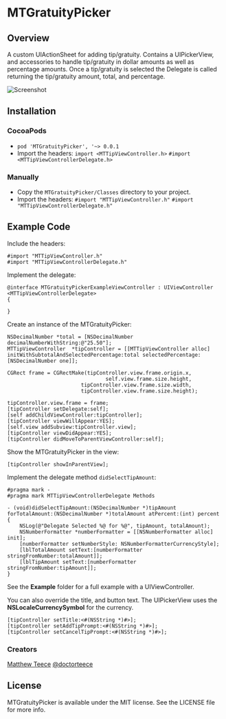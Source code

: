 # MTGratuityPicker

## Overview

A custom UIActionSheet for adding tip/gratuity. Contains a UIPickerView, and accessories to handle tip/gratuity in dollar amounts as well as percentage amounts. Once a tip/gratuity is selected the Delegate is called returning the tip/gratuity amount, total, and percentage.

![Screenshot](https://raw.github.com/mteece/MTGratuityPicker/master/MTGratuityPicker/MTGratuityPicker/Images/mtgratuitypicker-0.png)


## Installation

### CocoaPods
* `pod 'MTGratuityPicker', '~> 0.0.1`
* Import the headers: `import <MTTipViewController.h>` `#import <MTTipViewControllerDelegate.h>`

### Manually

* Copy the `MTGratuityPicker/Classes` directory to your project.
* Import the headers: `#import "MTTipViewController.h"` `#import "MTTipViewControllerDelegate.h"`

## Example Code

Include the headers:

	#import "MTTipViewController.h" 
	#import "MTTipViewControllerDelegate.h"

Implement the delegate:

	@interface MTGratuityPickerExampleViewController : UIViewController <MTTipViewControllerDelegate>
	{

	}

Create an instance of the MTGratuityPicker: 

	NSDecimalNumber *total = [NSDecimalNumber decimalNumberWithString:@"25.50"];
	MTTipViewController  *tipController = [[MTTipViewController alloc] initWithSubtotalAndSelectedPercentage:total selectedPercentage:[NSDecimalNumber one]];
	
	CGRect frame = CGRectMake(tipController.view.frame.origin.x, 
									self.view.frame.size.height, 
							tipController.view.frame.size.width, 
							tipController.view.frame.size.height);
	
	tipController.view.frame = frame;
	[tipController setDelegate:self];
	[self addChildViewController:tipController];
	[tipController viewWillAppear:YES];
	[self.view addSubview:tipController.view];
	[tipController viewDidAppear:YES];
	[tipController didMoveToParentViewController:self];

Show the MTGratuityPicker in the view:

	[tipController showInParentView];

Implement the delegate method `didSelectTipAmount`:

	#pragma mark -
	#pragma mark MTTipViewControllerDelegate Methods

	- (void)didSelectTipAmount:(NSDecimalNumber *)tipAmount forTotalAmount:(NSDecimalNumber *)totalAmount atPercent:(int) percent
	{
		NSLog(@"Delegate Selected %@ for %@", tipAmount, totalAmount);
		NSNumberFormatter *numberFormatter = [[NSNumberFormatter alloc] init];
		[numberFormatter setNumberStyle: NSNumberFormatterCurrencyStyle];
		[lblTotalAmount setText:[numberFormatter stringFromNumber:totalAmount]];
		[lblTipAmount setText:[numberFormatter stringFromNumber:tipAmount]];
	}

See the **Example** folder for a full example with a UIViewController.

You can also override the title, and button text. The UIPickerView uses the **NSLocaleCurrencySymbol** for the currency.

	[tipController setTitle:<#(NSString *)#>];
	[tipController setAddTipPrompt:<#(NSString *)#>];
    [tipController setCancelTipPrompt:<#(NSString *)#>];

### Creators

[Matthew Teece](http://github.com/doctorteece)
[@doctorteece](https://twitter.com/doctorteece)


## License

MTGratuityPicker is available under the MIT license. See the LICENSE file for more info.
